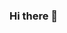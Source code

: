 ### Hi there 👋

<!--
**bsterligov/bsterligov** is a ✨ _special_ ✨ repository because its `README.md` (this file) appears on your GitHub profile.

Here are some ideas to get you started:

- 🔭 I’m currently working on Betclic
- 🌱 I’m currently learning ...
- 👯 I’m looking to collaborate on ...
- 🤔 I’m looking for help with ...
- 💬 Ask me about .Net
- 📫 How to reach me: ...
- 😄 Pronouns: Boris
- ⚡ Fun fact: ...
-->
